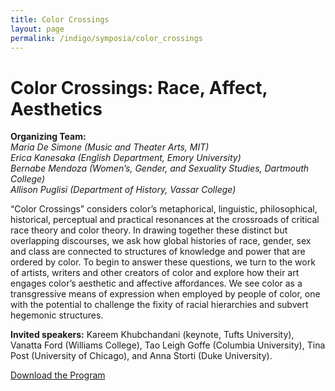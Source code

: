 ```yaml
---
title: Color Crossings
layout: page
permalink: /indigo/symposia/color_crossings
---
```



# **Color Crossings: Race, Affect, Aesthetics**

**Organizing Team:**  
*Maria De Simone (Music and Theater Arts, MIT)*  
*Erica Kanesaka (English Department, Emory University)*  
*Bernabe Mendoza (Women’s, Gender, and Sexuality Studies, Dartmouth College)*  
*Allison Puglisi (Department of History, Vassar College)*  

“Color Crossings” considers color’s metaphorical, linguistic, philosophical, historical, perceptual and practical resonances at the crossroads of critical race theory and color theory. In drawing together these distinct but overlapping discourses, we ask how global histories of race, gender, sex and class are connected to structures of knowledge and power that are ordered by color. To begin to answer these questions, we turn to the work of artists, writers and other creators of color and explore how their art engages color’s aesthetic and affective affordances. We see color as a transgressive means of expression when employed by people of color, one with the potential to challenge the fixity of racial hierarchies and subvert hegemonic structures.

**Invited speakers:** Kareem Khubchandani (keynote, Tufts University), Vanatta Ford (Williams College), Tao Leigh Goffe (Columbia University), Tina Post (University of Chicago), and Anna Storti (Duke University).


[Download the Program](/assets/PROGRAM_Color%20Crossings%20Roundtable%20FINAL.pdf)